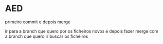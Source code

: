 # AED


primeiro commit e depois merge

ir para a branch que quero por os ficheiros novos e depois fazer merge com a branch que quero ir buscar os ficheiros
